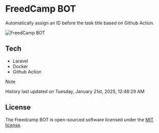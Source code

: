 # FreedCamp BOT

Automatically assign an ID before the task title based on Github Action.

![FreedCamp BOT](https://repository-images.githubusercontent.com/737932867/7d34798b-2680-471c-b089-a78a718d3d6a)

## Tech

- Laravel
- Docker
- Github Action

> [!NOTE]  
> History last updated on Tuesday, January 21st, 2025, 12:48:29 AM

## License

The Freedcamp BOT is open-sourced software licensed under the [MIT license](https://opensource.org/licenses/MIT).
